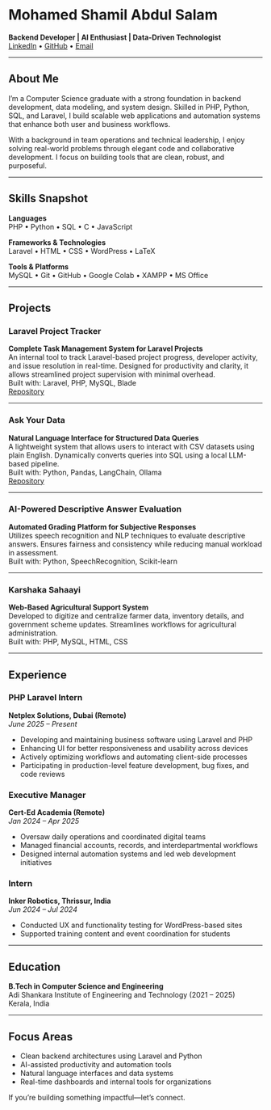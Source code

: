 # Mohamed Shamil Abdul Salam  
**Backend Developer | AI Enthusiast | Data-Driven Technologist**  
[LinkedIn](https://www.linkedin.com/in/mohamed3shamil) • [GitHub](https://github.com/mohamed3shamil) • [Email](mailto:mhmdshamil03@gmail.com)

---

## About Me

I’m a Computer Science graduate with a strong foundation in backend development, data modeling, and system design. Skilled in PHP, Python, SQL, and Laravel, I build scalable web applications and automation systems that enhance both user and business workflows.

With a background in team operations and technical leadership, I enjoy solving real-world problems through elegant code and collaborative development. I focus on building tools that are clean, robust, and purposeful.

---

## Skills Snapshot

**Languages**  
PHP • Python • SQL • C • JavaScript

**Frameworks & Technologies**  
Laravel • HTML • CSS • WordPress • LaTeX

**Tools & Platforms**  
MySQL • Git • GitHub • Google Colab • XAMPP • MS Office

---

## Projects

### Laravel Project Tracker  
**Complete Task Management System for Laravel Projects**  
An internal tool to track Laravel-based project progress, developer activity, and issue resolution in real-time. Designed for productivity and clarity, it allows streamlined project supervision with minimal overhead.  
Built with: Laravel, PHP, MySQL, Blade  
[Repository](https://github.com/mohamed3shamil/laravel-project-tracker)

---

### Ask Your Data  
**Natural Language Interface for Structured Data Queries**  
A lightweight system that allows users to interact with CSV datasets using plain English. Dynamically converts queries into SQL using a local LLM-based pipeline.  
Built with: Python, Pandas, LangChain, Ollama  
[Repository](https://github.com/mohamed3shamil/ask-your-data)

---

### AI-Powered Descriptive Answer Evaluation  
**Automated Grading Platform for Subjective Responses**  
Utilizes speech recognition and NLP techniques to evaluate descriptive answers. Ensures fairness and consistency while reducing manual workload in assessment.  
Built with: Python, SpeechRecognition, Scikit-learn

---

### Karshaka Sahaayi  
**Web-Based Agricultural Support System**  
Developed to digitize and centralize farmer data, inventory details, and government scheme updates. Streamlines workflows for agricultural administration.  
Built with: PHP, MySQL, HTML, CSS

---

## Experience

### PHP Laravel Intern  
**Netplex Solutions, Dubai (Remote)**  
*June 2025 – Present*  
- Developing and maintaining business software using Laravel and PHP  
- Enhancing UI for better responsiveness and usability across devices  
- Actively optimizing workflows and automating client-side processes  
- Participating in production-level feature development, bug fixes, and code reviews

### Executive Manager  
**Cert-Ed Academia (Remote)**  
*Jan 2024 – Apr 2025*  
- Oversaw daily operations and coordinated digital teams  
- Managed financial accounts, records, and interdepartmental workflows  
- Designed internal automation systems and led web development initiatives

### Intern  
**Inker Robotics, Thrissur, India**  
*Jun 2024 – Jul 2024*  
- Conducted UX and functionality testing for WordPress-based sites  
- Supported training content and event coordination for students

---

## Education

**B.Tech in Computer Science and Engineering**  
Adi Shankara Institute of Engineering and Technology (2021 – 2025)  
Kerala, India

---

## Focus Areas

- Clean backend architectures using Laravel and Python  
- AI-assisted productivity and automation tools  
- Natural language interfaces and data systems  
- Real-time dashboards and internal tools for organizations

If you’re building something impactful—let’s connect.
